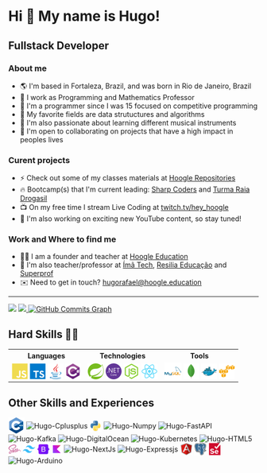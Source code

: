 # Hi 👋 My name is Hugo!

## Fullstack Developer
  
 ### About me
 
 * 🌎  I'm based in Fortaleza, Brazil, and was born in Rio de Janeiro, Brazil
 * 🚀 I work as Programming and Mathematics Professor
 * 🌱 I'm a programmer since I was 15 focused on competitive programming
 * 🧠 My favorite fields are data strutuctures and algorithms
 * 🎸 I'm also passionate about learning different musical instruments
 * 🤝 I'm open to collaborating on projects that have a high impact in peoples lives
 
 ### Curent projects
 
 * ⚡ Check out some of my classes materials at [Hoogle Repositories](https://github.com/Hoogle-Education)
 * 🔥 Bootcamp(s) that I'm current leading: [Sharp Coders](https://github.com/imalearningplace-education/Sharp-Coders-bootcamp) and [Turma Raia Drogasil]()
 * 📺 On my free time I stream Live Coding at [twitch.tv/hey_hoogle](https://www.twitch.tv/hey_hoogle)
 * 🤘 I'm also working on exciting new YouTube content, so stay tuned!
 
 ### Work and Where to find me
 
 * 🧑‍💻 I am a founder and teacher at [Hoogle Education](https://www.linkedin.com/company/hoogle) 
 * 💼 I'm also teacher/professor at [Ímã Tech](https://github.com/imalearningplace-education), [Resilia Educação](https://github.com/resilia-br) and [Superprof](https://www.linkedin.com/company/superprof)
 * ✉️ Need to get in touch? [hugorafael@hoogle.education](mailto:hugorafae@hoogle.education)
 
 <hr>
 
 <div style="align = center" >
   <img height="150em" src="https://github-readme-stats.vercel.app/api?username=hgrafa&show_icons=true&theme=tokyonight&include_all_commits=true&count_private=true&hide_border=true"/>
  <!-- <img height="140em" src="https://github-readme-stats.vercel.app/api/top-langs/?username=hgrafa&layout=compact&langs_count=7&theme=tokyonight&exclude_repo=beecrowd-solutions&hide_border=true&hide=makefile"/> -->
  <a href="github.com/hgrafa">
    <img height="150em" src="http://github-readme-streak-stats.herokuapp.com?user=hgrafa&theme=tokyonight&hide_border=true&fire=FF00E9" />
  </a>
  <a href="github.com/hgrafa">
   <img height="287em" src="https://github-readme-activity-graph.cyclic.app/graph?username=hgrafa&theme=github&hide_border=true&bg_color=1A1B27&color=628FDA&line=2BAEAE&point=FE00E8&custom_title=Hugo%20Rafael's%20Commits%20Graph" alt="GitHub Commits Graph" /> 
 </a>
</div>

## Hard Skills 🧑‍💻

<div style="display: inline_block; align = center">
  <table>
    <tr>
      <th> Languages </th>
      <th> Technologies </th>
     <th> Tools </th>
    </tr>
    <tr>
      <td>
        <img align="center" alt="Hugo-JS" height="32" src="https://raw.githubusercontent.com/devicons/devicon/master/icons/javascript/javascript-plain.svg">
        <img align="center" alt="Hugo-TS" height="32" src="https://raw.githubusercontent.com/devicons/devicon/master/icons/typescript/typescript-plain.svg">
       <img align="center" alt="Hugo-Java" height="32" src="https://raw.githubusercontent.com/devicons/devicon/master/icons/java/java-original.svg">
        <img align="center" alt="Hugo-C#" height="32" src="https://raw.githubusercontent.com/devicons/devicon/master/icons/csharp/csharp-original.svg">   
      </td>
      <td>
          <img align="center" alt="Hugo-Springboot" height="32" src="https://raw.githubusercontent.com/devicons/devicon/master/icons/spring/spring-original.svg">
          <img align="center" alt="Hugo-dotnetcore" height="32" src="https://raw.githubusercontent.com/devicons/devicon/master/icons/dotnetcore/dotnetcore-original.svg">
          <img align="center" alt="Hugo-NodeJs" height="32" src="https://raw.githubusercontent.com/devicons/devicon/master/icons/nodejs/nodejs-original.svg">
          <img align="center" alt="Hugo-React" height="32" src="https://raw.githubusercontent.com/devicons/devicon/master/icons/react/react-original.svg">
      </td>
     <td>
        <img align="center" alt="Hugo-MySQL" height="35" src="https://raw.githubusercontent.com/devicons/devicon/master/icons/mysql/mysql-original-wordmark.svg">
        <img align="center" alt="Hugo-MongoDB" height="32" src="https://raw.githubusercontent.com/devicons/devicon/master/icons/mongodb/mongodb-original.svg">
        <img align="center" alt="Hugo-Docker" height="32" src="https://raw.githubusercontent.com/devicons/devicon/master/icons/docker/docker-original.svg">
        <img align="center" alt="Hugo-MongoDB" height="32" src="https://raw.githubusercontent.com/devicons/devicon/master/icons/amazonwebservices/amazonwebservices-original.svg">
     </td>
    </tr>
 </table> 
 
  
</div>
 
 ## Other Skills and Experiences
 <span>
  <img align="center" alt="Hugo-Cplusplus" height="32" src="https://raw.githubusercontent.com/devicons/devicon/master/icons/cplusplus/cplusplus-original.svg">
  <img align="center" alt="Hugo-Cplusplus" height="32" src="https://cdn.jsdelivr.net/gh/devicons/devicon/icons/c/c-original.svg" />
  <img align="center" alt="Hugo-Python" height="25" src="https://raw.githubusercontent.com/devicons/devicon/master/icons/python/python-original.svg"> 
  <img align="center" alt="Hugo-Numpy" height="25" src="https://cdn.jsdelivr.net/gh/devicons/devicon/icons/numpy/numpy-original.svg" />
  <img align="center" alt="Hugo-FastAPI" height="25" src="https://cdn.jsdelivr.net/gh/devicons/devicon/icons/fastapi/fastapi-original.svg" />
  <img align="center" alt="Hugo-Kafka" height="25" src="https://cdn.jsdelivr.net/gh/devicons/devicon/icons/apachekafka/apachekafka-original.svg" />
  <img align="center" alt="Hugo-DigitalOcean" height="25" src="https://cdn.jsdelivr.net/gh/devicons/devicon/icons/digitalocean/digitalocean-original.svg" />
  <img align="center" alt="Hugo-Kubernetes" height="25" src="https://cdn.jsdelivr.net/gh/devicons/devicon/icons/kubernetes/kubernetes-plain.svg" />
  <img align="center" alt="Hugo-HTML5" width="25" src="https://raw.githubusercontent.com/danielcranney/readme-generator/main/public/icons/skills/html5-colored.svg"/>
  <img align="center" alt="Hugo-Sass" height="25" src="https://raw.githubusercontent.com/devicons/devicon/master/icons/sass/sass-original.svg">
  <img align="center" alt="Hugo-Tailwind" height="25" src="https://raw.githubusercontent.com/devicons/devicon/master/icons/tailwindcss/tailwindcss-plain.svg">
  <img align="center" alt="Hugo-Bootstrap" height="25" src="https://raw.githubusercontent.com/devicons/devicon/master/icons/bootstrap/bootstrap-original.svg">
  <img align="center" alt="Hugo-Kotlin" height="21" src="https://raw.githubusercontent.com/devicons/devicon/master/icons/kotlin/kotlin-original.svg">
  <img align="center" alt="Hugo-NextJs" width="25" src="https://raw.githubusercontent.com/danielcranney/readme-generator/main/public/icons/skills/nextjs-colored-dark.svg"/>
  <img align="center" alt="Hugo-Expressjs" height="25" src="https://raw.githubusercontent.com/danielcranney/readme-generator/main/public/icons/skills/express-colored-dark.svg">
  <img align="center" alt="Hugo-Angular" height="25" src="https://raw.githubusercontent.com/devicons/devicon/master/icons/angularjs/angularjs-original.svg">
  <img align="center" alt="Hugo-PostreSQL" height="25" src="https://raw.githubusercontent.com/devicons/devicon/master/icons/postgresql/postgresql-original.svg">
  <img align="center" alt="Hugo-Selenium" height="25" src="https://raw.githubusercontent.com/devicons/devicon/master/icons/selenium/selenium-original.svg">
  <img align="center" alt="Hugo-Arduino" height="25" src="https://cdn.jsdelivr.net/gh/devicons/devicon/icons/arduino/arduino-original.svg" />
</span>
